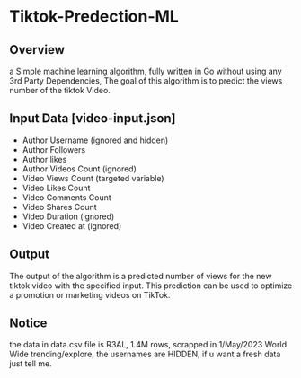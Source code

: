 # Tiktok-Predection-ML

## Overview
a Simple machine learning algorithm, fully written in Go without using any 3rd Party Dependencies,
The goal of this algorithm is to predict the views number of the tiktok Video.
## Input Data [video-input.json]
- Author Username (ignored and hidden)
- Author Followers
- Author likes
- Author Videos Count (ignored)
- Video Views Count (targeted variable)
- Video Likes Count
- Video Comments Count
- Video Shares Count
- Video Duration (ignored)
- Video Created at (ignored)

## Output
The output of the algorithm is a predicted number of views for the new tiktok video with the specified input. This prediction can be used to optimize a promotion or marketing videos on TikTok.

## Notice
the data in data.csv file is R3AL, 1.4M rows, scrapped in 1/May/2023 World Wide trending/explore, the usernames are HIDDEN, if u want a fresh data just tell me.